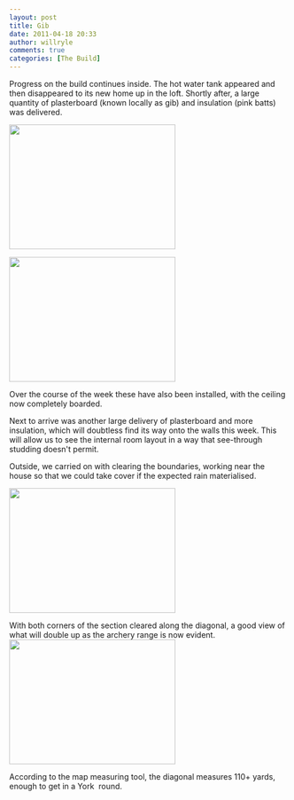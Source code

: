 ```yaml
---
layout: post
title: Gib
date: 2011-04-18 20:33
author: willryle
comments: true
categories: [The Build]
---
```

Progress on the build continues inside. The hot water tank appeared and then disappeared to its new home up in the loft. Shortly after, a large quantity of plasterboard (known locally as gib) and insulation (pink batts) was delivered.

<a href="http://willryle.files.wordpress.com/2011/04/ne-boundary-003.jpg" target="_blank"><img class="alignleft size-medium wp-image-578" title="Ceiling boarded" src="http://willryle.files.wordpress.com/2011/04/ne-boundary-003.jpg?w=300" alt="" width="300" height="225" /></a>

<a href="http://willryle.files.wordpress.com/2011/04/ne-boundary-027.jpg" target="_blank"><img class="size-medium wp-image-579 alignleft" title="NE Boundary 027" src="http://willryle.files.wordpress.com/2011/04/ne-boundary-027.jpg?w=300" alt="" width="300" height="225" /></a>

Over the course of the week these have also been installed, with the ceiling now completely boarded.

Next to arrive was another large delivery of plasterboard and more insulation, which will doubtless find its way onto the walls this week. This will allow us to see the internal room layout in a way that see-through studding doesn't permit.

Outside, we carried on with clearing the boundaries, working near the house so that we could take cover if the expected rain materialised.

<a href="http://willryle.files.wordpress.com/2011/04/ne-boundary-018.jpg" target="_blank"> <img class="size-medium wp-image-586 alignleft" title="Diagonal across the section" src="http://willryle.files.wordpress.com/2011/04/ne-boundary-018.jpg?w=300" alt="" width="300" height="225" /></a>

With both corners of the section cleared along the diagonal, a good view of what will double up as the archery range is now evident.<a href="http://willryle.files.wordpress.com/2011/04/ne-boundary-019.jpg" target="_blank"><img class="size-medium wp-image-587 alignnone" title="Same diagonal from opposite end" src="http://willryle.files.wordpress.com/2011/04/ne-boundary-019.jpg?w=300" alt="" width="300" height="225" /></a>

According to the map measuring tool, the diagonal measures 110+ yards, enough to get in a York  round.
